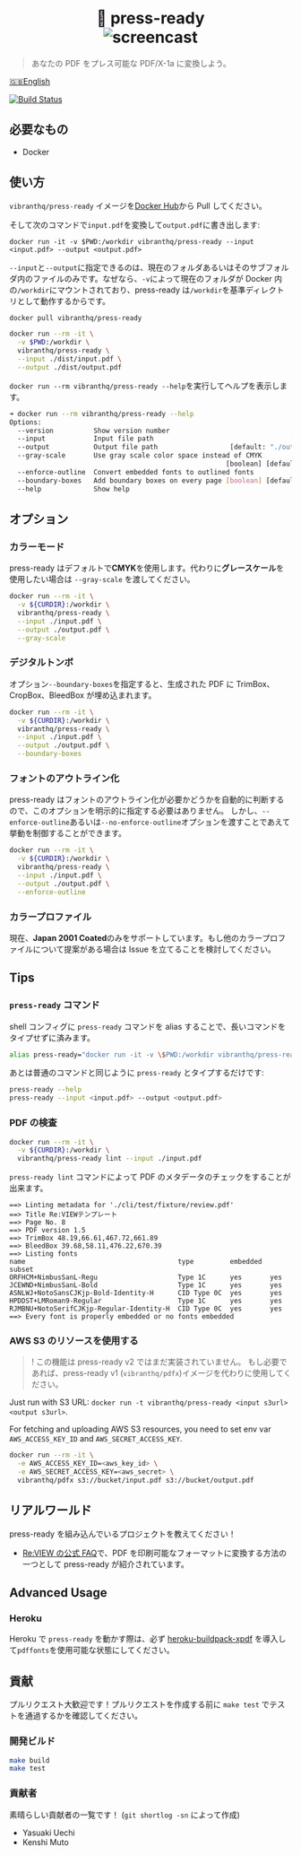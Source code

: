 <h1 align="center">
  🚀 press-ready
  <br/>
  <img alt="screencast" src="https://github.com/vibranthq/press-ready/blob/master/.github/screencast.gif?raw=true">
</h1>

> あなたの PDF をプレス可能な PDF/X-1a に変換しよう。

[🇬🇧English](README.md)

[![Build Status](https://travis-ci.com/vibranthq/press-ready.svg?branch=master)](https://travis-ci.com/vibranthq/press-ready)

## 必要なもの

- Docker

## 使い方

`vibranthq/press-ready` イメージを[Docker Hub](https://hub.docker.com/r/vibranthq/press-ready/)から Pull してください。

そして次のコマンドで`input.pdf`を変換して`output.pdf`に書き出します:

```
docker run -it -v $PWD:/workdir vibranthq/press-ready --input <input.pdf> --output <output.pdf>
```

`--input`と`--output`に指定できるのは、現在のフォルダあるいはそのサブフォルダ内のファイルのみです。なぜなら、`-v`によって現在のフォルダが Docker 内の`/workdir`にマウントされており、press-ready は`/workdir`を基準ディレクトリとして動作するからです。

```bash
docker pull vibranthq/press-ready

docker run --rm -it \
  -v $PWD:/workdir \
  vibranthq/press-ready \
  --input ./dist/input.pdf \
  --output ./dist/output.pdf
```

`docker run --rm vibranthq/press-ready --help`を実行してヘルプを表示します。

```bash
➜ docker run --rm vibranthq/press-ready --help
Options:
  --version          Show version number                               [boolean]
  --input            Input file path                                  [required]
  --output           Output file path                  [default: "./output.pdf"]
  --gray-scale       Use gray scale color space instead of CMYK
                                                      [boolean] [default: false]
  --enforce-outline  Convert embedded fonts to outlined fonts          [boolean]
  --boundary-boxes   Add boundary boxes on every page [boolean] [default: false]
  --help             Show help                                         [boolean]
```

## オプション

### カラーモード

press-ready はデフォルトで**CMYK**を使用します。代わりに**グレースケール**を使用したい場合は `--gray-scale` を渡してください。

```bash
docker run --rm -it \
  -v ${CURDIR}:/workdir \
  vibranthq/press-ready \
  --input ./input.pdf \
  --output ./output.pdf \
  --gray-scale
```

### デジタルトンボ

オプション`--boundary-boxes`を指定すると、生成された PDF に TrimBox、CropBox、BleedBox が埋め込まれます。

```bash
docker run --rm -it \
  -v ${CURDIR}:/workdir \
  vibranthq/press-ready \
  --input ./input.pdf \
  --output ./output.pdf \
  --boundary-boxes
```

### フォントのアウトライン化

press-ready はフォントのアウトライン化が必要かどうかを自動的に判断するので、このオプションを明示的に指定する必要はありません。
しかし、`--enforce-outline`あるいは`--no-enforce-outline`オプションを渡すことであえて挙動を制御することができます。

```bash
docker run --rm -it \
  -v ${CURDIR}:/workdir \
  vibranthq/press-ready \
  --input ./input.pdf \
  --output ./output.pdf \
  --enforce-outline
```

### カラープロファイル

現在、**Japan 2001 Coated**のみをサポートしています。もし他のカラープロファイルについて提案がある場合は Issue を立てることを検討してください。

## Tips

### `press-ready` コマンド

shell コンフィグに `press-ready` コマンドを alias することで、長いコマンドをタイプせずに済みます。

```bash
alias press-ready="docker run -it -v \$PWD:/workdir vibranthq/press-ready"
```

あとは普通のコマンドと同じように `press-ready` とタイプするだけです:

```bash
press-ready --help
press-ready --input <input.pdf> --output <output.pdf>
```

### PDF の検査

```bash
docker run --rm -it \
  -v ${CURDIR}:/workdir \
  vibranthq/press-ready lint --input ./input.pdf
```

`press-ready lint` コマンドによって PDF のメタデータのチェックをすることが出来ます。

```
==> Linting metadata for './cli/test/fixture/review.pdf'
==> Title Re:VIEWテンプレート
==> Page No. 8
==> PDF version 1.5
==> TrimBox 48.19,66.61,467.72,661.89
==> BleedBox 39.68,58.11,476.22,670.39
==> Listing fonts
name                                      type         embedded  subset
ORFHCM+NimbusSanL-Regu                    Type 1C      yes       yes
JCEWND+NimbusSanL-Bold                    Type 1C      yes       yes
ASNLWJ+NotoSansCJKjp-Bold-Identity-H      CID Type 0C  yes       yes
HPDDST+LMRoman9-Regular                   Type 1C      yes       yes
RJMBNU+NotoSerifCJKjp-Regular-Identity-H  CID Type 0C  yes       yes
==> Every font is properly embedded or no fonts embedded
```

### AWS S3 のリソースを使用する

> ! この機能は press-ready v2 ではまだ実装されていません。
> もし必要であれば、press-ready v1 (`vibranthq/pdfx`)イメージを代わりに使用してください。

Just run with S3 URL: `docker run -t vibranthq/press-ready <input s3url> <output s3url>`.

For fetching and uploading AWS S3 resources, you need to set env var `AWS_ACCESS_KEY_ID` and `AWS_SECRET_ACCESS_KEY`.

```bash
docker run --rm -it \
  -e AWS_ACCESS_KEY_ID=<aws_key_id> \
  -e AWS_SECRET_ACCESS_KEY=<aws_secret> \
  vibranthq/pdfx s3://bucket/input.pdf s3://bucket/output.pdf
```

## リアルワールド

press-ready を組み込んでいるプロジェクトを教えてください！

- [Re:VIEW の公式 FAQ](https://review-knowledge-ja.readthedocs.io/ja/latest/faq/faq-tex.html#1884868db054ed23b6b02a3d2a4b3c9b)で、PDF を印刷可能なフォーマットに変換する方法の一つとして press-ready が紹介されています。

## Advanced Usage

### Heroku

Heroku で `press-ready` を動かす際は、必ず [heroku-buildpack-xpdf](https://github.com/matt-note/heroku-xpdf-buildpack) を導入して`pdffonts`を使用可能な状態にしてください。

## 貢献

プルリクエスト大歓迎です！プルリクエストを作成する前に `make test` でテストを通過するかを確認してください。

### 開発ビルド

```bash
make build
make test
```

### 貢献者

素晴らしい貢献者の一覧です！ (`git shortlog -sn` によって作成)

- Yasuaki Uechi
- Kenshi Muto
